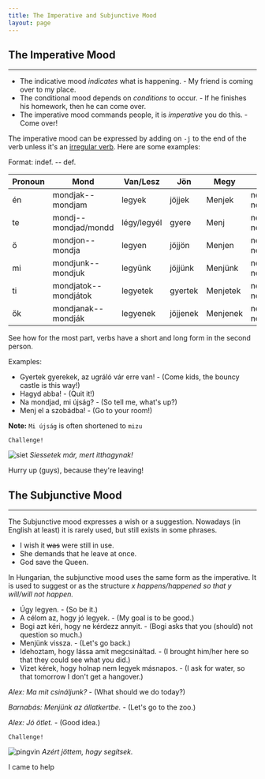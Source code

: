 ```yaml
---
title: The Imperative and Subjunctive Mood
layout: page
---
```


## The Imperative Mood
---

* The indicative mood *indicates* what is happening. - My friend is coming over to my place.
* The conditional mood depends on *conditions* to occur. - If he finishes his homework, then he can come over.
* The imperative mood commands people, it is *imperative* you do this. - Come over!

The imperative mood can be expressed by adding on `-j` to the end of the verb unless it's an [irregular verb](https://magyartanulas.github.io/infinitive_negation/). Here are some examples:

Format: indef. -- def.

| Pronoun | Mond                  | Van/Lesz    | Jön      | Megy     | Néz                 |
|---------|-----------------------|-------------|----------|----------|---------------------|
| én      | mondjak--mondjam      | legyek      | jöjjek   | Menjek   |  nézzek--nézzem     |
| te      | mondj--mondjad/mondd  | légy/legyél | gyere    | Menj     |  nézz--nézzed/nézd  |
| ő       | mondjon--mondja       | legyen      | jöjjön   | Menjen   |  nézzen--nézze      |
| mi      | mondjunk--mondjuk     | legyünk     | jöjjünk  | Menjünk  |  nézzünk--nézzük    |
| ti      | mondjatok--mondjátok  | legyetek    | gyertek  | Menjetek |  nézzetek--nézzétek |
| ők      | mondjanak--mondják    | legyenek    | jöjjenek | Menjenek |  nézzenek--nézzék   |

See how for the most part, verbs have a short and long form in the second person.

Examples:

* Gyertek gyerekek, az ugráló vár erre van! - (Come kids, the bouncy castle is this way!)
* Hagyd abba! - (Quit it!)
* Na mondjad, mi újság? - (So tell me, what's up?)
* Menj el a szobádba! - (Go to your room!)

**Note:** `Mi újság` is often shortened to `mizu`

`Challenge!`

![siet](https://magyartanulas.github.io/public/hurry.png)
*Siessetek már, mert itthagynak!*

<span class="spoiler">Hurry up (guys), because they're leaving!</span>

## The Subjunctive Mood 
---

The Subjunctive mood expresses a wish or a suggestion. Nowadays (in English at least) it is rarely used, but still exists in some phrases.

* I wish it ~~was~~ were still in use.
* She demands that he leave at once.
* God save the Queen.

In Hungarian, the subjunctive mood uses the same form as the imperative. It is used to suggest or as the structure *x happens/happened so that y will/will not happen.*

* Úgy legyen. - (So be it.)
* A célom az, hogy jó legyek. - (My goal is to be good.)
* Bogi azt kéri, hogy ne kérdezz annyit. - (Bogi asks that you (should) not question so much.)
* Menjünk vissza. - (Let's go back.)
* Idehoztam, hogy lássa amit megcsináltad. - (I brought him/her here so that they could see what you did.)
* Vizet kérek, hogy holnap nem legyek másnapos. - (I ask for water, so that tomorrow I don't get a hangover.)

*Alex: Ma mit csináljunk?* - (What should we do today?)

*Barnabás: Menjünk az állatkertbe.* - (Let's go to the zoo.)

*Alex: Jó ötlet.* - (Good idea.)

`Challenge!`

![pingvin](https://magyartanulas.github.io/public/pals.png)
*Azért jöttem, hogy segítsek.*

<span class="spoiler">I came to help</span>
